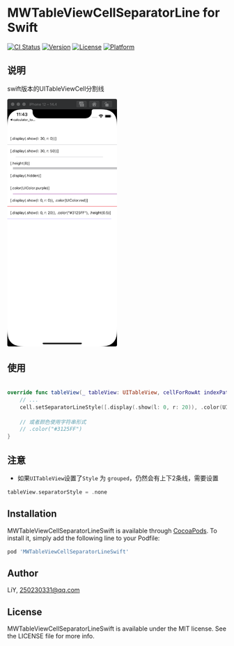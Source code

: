 # MWTableViewCellSeparatorLine for Swift

[![CI Status](https://img.shields.io/travis/LiY/MWTableViewCellSeparatorLineSwift.svg?style=flat)](https://travis-ci.org/LiY/MWTableViewCellSeparatorLineSwift)
[![Version](https://img.shields.io/cocoapods/v/MWTableViewCellSeparatorLineSwift.svg?style=flat)](https://cocoapods.org/pods/MWTableViewCellSeparatorLineSwift)
[![License](https://img.shields.io/cocoapods/l/MWTableViewCellSeparatorLineSwift.svg?style=flat)](https://cocoapods.org/pods/MWTableViewCellSeparatorLineSwift)
[![Platform](https://img.shields.io/cocoapods/p/MWTableViewCellSeparatorLineSwift.svg?style=flat)](https://cocoapods.org/pods/MWTableViewCellSeparatorLineSwift)

## 说明

swift版本的UITableViewCell分割线

<img src="/screenshots/screenshot1.png" width="50%" height="50%">

## 使用

```swift

override func tableView(_ tableView: UITableView, cellForRowAt indexPath: IndexPath) -> UITableViewCell {
    // ...
    cell.setSeparatorLineStyle([.display(.show(l: 0, r: 20)), .color(UIColor.red), .height(0.5)])
    
    // 或者颜色使用字符串形式
    // .color("#3125FF")
}

```
## 注意
* 如果`UITableView`设置了`Style` 为 `grouped`，仍然会有上下2条线，需要设置
```swift
tableView.separatorStyle = .none
```

## Installation

MWTableViewCellSeparatorLineSwift is available through [CocoaPods](https://cocoapods.org). To install
it, simply add the following line to your Podfile:

```ruby
pod 'MWTableViewCellSeparatorLineSwift'
```

## Author

LiY, 250230331@qq.com

## License

MWTableViewCellSeparatorLineSwift is available under the MIT license. See the LICENSE file for more info.
